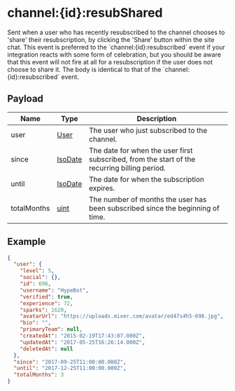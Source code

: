 # channel:{id}:resubShared

Sent when a user who has recently resubscribed to the channel chooses to &#x27;share&#x27; their resubscription, by clicking the &#x27;Share&#x27; button within the site chat. This event is preferred to the &#x60;channel:{id}:resubscribed&#x60; event if your integration reacts with some form of celebration, but you should be aware that this event will not fire at all for a resubscription if the user does not choose to share it. The body is identical to that of the &#x60;channel:{id}:resubscribed&#x60; event.

## Payload
|Name|Type|Description|
|----|----|-----------|
|user|[User](REST_LINK/User)|The user who just subscribed to the channel.|
|since|[IsoDate](REST_LINK/IsoDate)|The date for when the user first subscribed, from the start of the recurring billing period.|
|until|[IsoDate](REST_LINK/IsoDate)|The date for when the subscription expires.|
|totalMonths|[uint](REST_LINK/uint)|The number of months the user has been subscribed since the beginning of time.|

## Example
```json
{
  "user": {
    "level": 5,
    "social": {},
    "id": 696,
    "username": "HypeBot",
    "verified": true,
    "experience": 72,
    "sparks": 1620,
    "avatarUrl": "https://uploads.mixer.com/avatar/ed47s4h5-696.jpg",
    "bio": "",
    "primaryTeam": null,
    "createdAt": "2015-02-19T17:43:07.000Z",
    "updatedAt": "2017-05-25T16:26:14.000Z",
    "deletedAt": null
  },
  "since": "2017-09-25T11:00:00.000Z",
  "until": "2017-12-25T11:00:00.000Z",
  "totalMonths": 3
}
```
